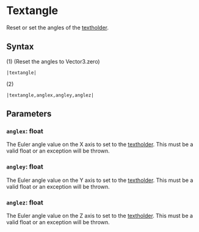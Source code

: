 # Textangle

Reset or set the angles of the [textholder](../../Notable%20local%20variable/textholder.md).

## Syntax

(1) (Reset the angles to Vector3.zero)

````
|textangle|
````

(2)

````
|textangle,anglex,angley,anglez|
````

## Parameters

### `anglex`: float

The Euler angle value on the X axis to set to the [textholder](../../Notable%20local%20variable/textholder.md). This must be a valid float or an exception will be thrown.

### `angley`: float

The Euler angle value on the Y axis to set to the [textholder](../../Notable%20local%20variable/textholder.md). This must be a valid float or an exception will be thrown.

### `anglez`: float

The Euler angle value on the Z axis to set to the [textholder](../../Notable%20local%20variable/textholder.md). This must be a valid float or an exception will be thrown.
